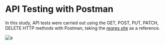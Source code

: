 # API Testing with Postman
In this study, API tests were carried out using the GET, POST, PUT, PATCH, DELETE HTTP methods with Postman, taking the [reqres site](https://reqres.in/) as a reference.

![a](https://github.com/ebrubeskaya/API-Testing-with-Postman/assets/127317035/b6b7c776-fd7d-4675-813f-af2b9fff1eaa)
